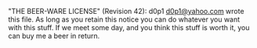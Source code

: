 "THE BEER-WARE LICENSE" (Revision 42):
d0p1 <d0p1@yahoo.com> wrote this file. As long as you retain this notice you
can do whatever you want with this stuff. If we meet some day, and you think
this stuff is worth it, you can buy me a beer in return.
